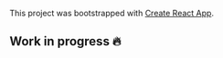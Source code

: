 This project was bootstrapped with [Create React App](https://github.com/facebook/create-react-app).

## Work in progress 🔥